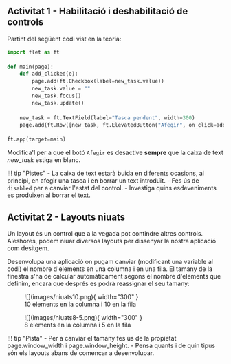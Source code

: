 ## Activitat 1 - Habilitació i deshabilitació de controls

Partint del següent codi vist en la teoria:

```python
import flet as ft

def main(page):
    def add_clicked(e):
        page.add(ft.Checkbox(label=new_task.value))
        new_task.value = ""
        new_task.focus()
        new_task.update()

    new_task = ft.TextField(label="Tasca pendent", width=300)
    page.add(ft.Row([new_task, ft.ElevatedButton("Afegir", on_click=add_clicked)]))

ft.app(target=main)
```

Modifica'l per a que el botó `Afegir` es desactive **sempre** que la caixa de text *new_task* estiga en blanc.

!!! tip "Pistes"
    - La caixa de text estarà buida en diferents ocasions, al principi, en afegir una tasca i en borrar un text introduït.
    - Fes ús de `disabled` per a canviar l'estat del control.
    - Investiga quins esdeveniments es produixen al borrar el text. 


## Activitat 2 - Layouts niuats

Un layout és un control que a la vegada pot contindre altres controls. Aleshores, podem niuar diversos layouts per dissenyar la nostra aplicació com desitgem.

Desenvolupa una aplicació on pugam canviar (modificant una variable al codi) el nombre d'elements en una columna i en una fila. El tamany de la finestra s'ha de calcular automàticament segons el nombre d'elements que definim, encara que després es podrà reassignar el seu tamany:


<figure markdown>
  ![](images/niuats10.png){ width="300" }
  <figcaption>10 elements en la columna i 10 en la fila</figcaption>
</figure>

<figure markdown>
  ![](images/niuats8-5.png){ width="300" }
  <figcaption>8 elements en la columna i 5 en la fila</figcaption>
</figure>

!!! tip "Pista"
    - Per a canviar el tamany fes ús de la propietat page.window_width i page.window_height.
    - Pensa quants i de quin tipus són els layouts abans de començar a desenvolupar.
    

<!-- ## 4. Barres de ferramentes, barra d'estat i menús.

### **Activitat 3** - Sistema d'ajuda

L'ajuda "What's This?" o "Qué es esto?" és part del sistema d'ajuda en línia d'una aplicació i brinda als usuaris informació sobre la funcionalitat i l'ús d'un control en particular. 

QWhatsThis proporciona una sola finestra amb un text explicatiu que apareix quan l'usuari fa clic sobre "What's this?" seguit d'un altre clic sobre un control. La forma per defecte perquè els usuaris facen la pregunta és prémer Shift+F1 per activar el mode *ajuda*. El text d'ajuda apareix al fer clic, amb el mode d'ajuda activat, sobre un control; desapareix quan l'usuari torna a fer clic. 

Per entrar en el mode ajuda necessitem cridar al mètode estàtic (no necessites declarar un objecte de la classe) **enterWhatsThisMode()** mentre que per ixir es cridarà a **leaveWhatsThisMode()**. Podem saber si el tenim activat o no usant **inWhatsThisMode()**.

Creeu una aplicació amb un component tipus *dock* (flotant) que continga un **QTextEdit** i un component principal. Per defecte el *dock* se situarà a la part superior de la finestra.

Afegeix una acció “Imprimeix en *dock*” que imprimirà “Acció Polsada” al component flotant en fer clic sobre ella. La drecera serà Ctrl + P i a més apareixerà en una barra d'eines i en un menú. El vostre text d'ajuda serà "En executar aquesta acció s'afegirà el text "Acció polsada" al *dock*. 

En resum, es pot llançar per Menú -> Imprimir a *dock*, amb Ctrl + P o fent clic al botó corresponent de la barra d'eines.

Afegeix un botó *Què és això?* a l'aplicació amb el comportament habitual, és a dir, entrar o eixir del mode ajuda.

![Whats this](images/imprimir_dock.png)

## 5. Diàlegs i altres finestres.

### **Activitat 4** - Dialegs per obrir o guardar.

A la pràctica de l'apartat anterior [(Pràctica 3)](../tasques/2%20-%20Pràctiques.md#practica-3-editor-de-text), havíem començat a desenvolupar un editor de text molt simple que permetia carregar i guardar “arxiu.txt” situat a la mateixa ruta des de la qual executàvem el codi.

En aquest cas pràctic, utilitzarem dos diàlegs, un per demanar quin fitxer obrir i un altre per demanar en quin fitxer volem desar els canvis. En cas que ja hi haja un fitxer obert, en donar a desar no demanarà la ruta al fitxer, sinó que utilitzarà la ruta del fitxer obert anteriorment, sobreescrivint-lo.

A més, afegirem una entrada de menú “Tancar” per tancar l'arxiu obert actualment i començar-ne un de nou. -->

